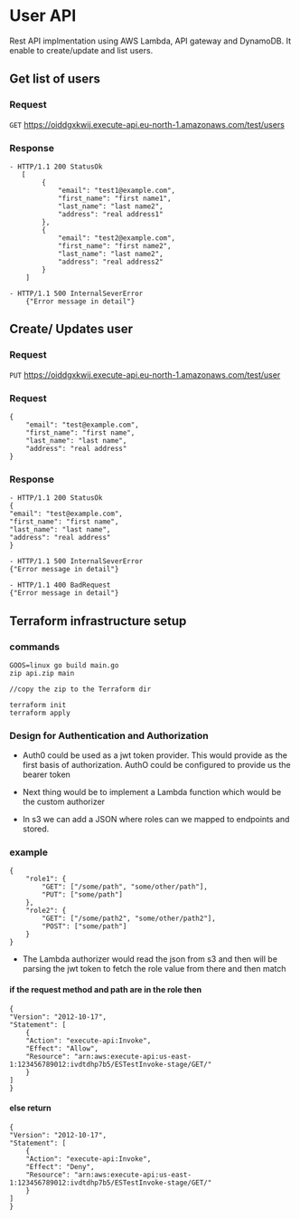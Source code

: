 # User API

Rest API implmentation using AWS Lambda, API gateway and DynamoDB. It enable to create/update and list users.



## Get list of users

### Request

`GET` https://oiddgxkwij.execute-api.eu-north-1.amazonaws.com/test/users

### Response
    - HTTP/1.1 200 StatusOk   
       [
            {
                "email": "test1@example.com", 
                "first_name": "first name1",
                "last_name": "last name2",
                "address": "real address1"
            }, 
            {
                "email": "test2@example.com", 
                "first_name": "first name2",
                "last_name": "last name2",
                "address": "real address2"
            }
        ]
    
    - HTTP/1.1 500 InternalSeverError
        {"Error message in detail"}  


## Create/ Updates user

### Request

`PUT` https://oiddgxkwij.execute-api.eu-north-1.amazonaws.com/test/user

### Request
    {
        "email": "test@example.com", 
        "first_name": "first name",
        "last_name": "last name",
        "address": "real address" 
    }

### Response

    - HTTP/1.1 200 StatusOk
    {
    "email": "test@example.com", 
    "first_name": "first name",
    "last_name": "last name",
    "address": "real address" 
    }
    
    - HTTP/1.1 500 InternalSeverError
    {"Error message in detail"}
    
    - HTTP/1.1 400 BadRequest
    {"Error message in detail"}

    
## Terraform infrastructure setup

### commands
    GOOS=linux go build main.go
    zip api.zip main
    
    //copy the zip to the Terraform dir
    
    terraform init
    terraform apply

### Design for Authentication and Authorization

- Auth0 could be used as a jwt token provider. This would provide as
  the first basis of authorization. 
AuthO could be configured to provide us the bearer token

- Next thing would be to implement a Lambda function which would be the custom authorizer

- In s3 we can add a JSON  where roles can we mapped to
endpoints and stored.

### example
    {
        "role1": {
            "GET": ["/some/path", "some/other/path"],
            "PUT": ["some/path"]
        },
        "role2": {
            "GET": ["/some/path2", "some/other/path2"],
            "POST": ["some/path"]
        }
    }
- The Lambda authorizer would read the json from s3 and then will be parsing the jwt token to fetch the role value from there and then match
#### if the request method and path are in the role then 
 
    {
    "Version": "2012-10-17",
    "Statement": [
        {
        "Action": "execute-api:Invoke",
        "Effect": "Allow",
        "Resource": "arn:aws:execute-api:us-east-1:123456789012:ivdtdhp7b5/ESTestInvoke-stage/GET/"
        }
    ]
    }

#### else return 

    {
    "Version": "2012-10-17",
    "Statement": [
        {
        "Action": "execute-api:Invoke",
        "Effect": "Deny",
        "Resource": "arn:aws:execute-api:us-east-1:123456789012:ivdtdhp7b5/ESTestInvoke-stage/GET/"
        }
    ]
    }

